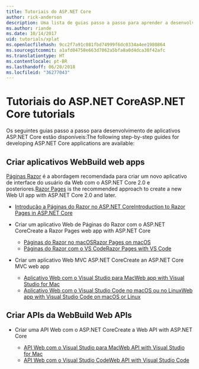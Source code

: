 ```yaml
---
title: Tutoriais do ASP.NET Core
author: rick-anderson
description: Uma lista de guias passo a passo para aprender a desenvolver aplicativos ASP.NET Core.
ms.author: riande
ms.date: 10/14/2017
uid: tutorials/xplat
ms.openlocfilehash: 9cc2f7a91c081fbd74999f6dc0334a4ee1980864
ms.sourcegitcommit: a1afd04758e663d7062a5bfa8a0d4dca38f42afc
ms.translationtype: HT
ms.contentlocale: pt-BR
ms.lasthandoff: 06/20/2018
ms.locfileid: "36277043"
---
```

# <a name="aspnet-core-tutorials"></a><span data-ttu-id="8f8a7-103">Tutoriais do ASP.NET Core</span><span class="sxs-lookup"><span data-stu-id="8f8a7-103">ASP.NET Core tutorials</span></span>

<span data-ttu-id="8f8a7-104">Os seguintes guias passo a passo para desenvolvimento de aplicativos ASP.NET Core estão disponíveis:</span><span class="sxs-lookup"><span data-stu-id="8f8a7-104">The following step-by-step guides for developing ASP.NET Core applications are available:</span></span>

## <a name="build-web-apps"></a><span data-ttu-id="8f8a7-105">Criar aplicativos Web</span><span class="sxs-lookup"><span data-stu-id="8f8a7-105">Build web apps</span></span>

<span data-ttu-id="8f8a7-106">[Páginas Razor](xref:razor-pages/index) é a abordagem recomendada para criar um novo aplicativo de interface do usuário da Web com o ASP.NET Core 2.0 e posteriores.</span><span class="sxs-lookup"><span data-stu-id="8f8a7-106">[Razor Pages](xref:razor-pages/index) is the recommended approach to create a new Web UI app with ASP.NET Core 2.0 and later.</span></span>

* [<span data-ttu-id="8f8a7-107">Introdução a Páginas do Razor no ASP.NET Core</span><span class="sxs-lookup"><span data-stu-id="8f8a7-107">Introduction to Razor Pages in ASP.NET Core</span></span>](xref:razor-pages/index)
* <span data-ttu-id="8f8a7-108">Criar um aplicativo Web de Páginas do Razor com o ASP.NET Core</span><span class="sxs-lookup"><span data-stu-id="8f8a7-108">Create a Razor Pages web app with ASP.NET Core</span></span>

   * [<span data-ttu-id="8f8a7-109">Páginas do Razor no macOS</span><span class="sxs-lookup"><span data-stu-id="8f8a7-109">Razor Pages on macOS</span></span>](xref:tutorials/razor-pages-mac/index)
   * [<span data-ttu-id="8f8a7-110">Páginas do Razor com o VS Code</span><span class="sxs-lookup"><span data-stu-id="8f8a7-110">Razor Pages with VS Code</span></span>](xref:tutorials/razor-pages-vsc/index)  

* <span data-ttu-id="8f8a7-111">Criar um aplicativo Web MVC ASP.NET Core</span><span class="sxs-lookup"><span data-stu-id="8f8a7-111">Create an ASP.NET Core MVC web app</span></span>

   * [<span data-ttu-id="8f8a7-112">Aplicativo Web com o Visual Studio para Mac</span><span class="sxs-lookup"><span data-stu-id="8f8a7-112">Web app with Visual Studio for Mac</span></span>](first-mvc-app-mac/index.md)
   * [<span data-ttu-id="8f8a7-113">Aplicativo Web com o Visual Studio Code no macOS ou no Linux</span><span class="sxs-lookup"><span data-stu-id="8f8a7-113">Web app with Visual Studio Code on macOS or Linux</span></span>](first-mvc-app-xplat/index.md)

## <a name="build-web-apis"></a><span data-ttu-id="8f8a7-114">Criar APIs da Web</span><span class="sxs-lookup"><span data-stu-id="8f8a7-114">Build Web APIs</span></span>
* <span data-ttu-id="8f8a7-115">Criar uma API Web com o ASP.NET Core</span><span class="sxs-lookup"><span data-stu-id="8f8a7-115">Create a Web API with ASP.NET Core</span></span>

  * [<span data-ttu-id="8f8a7-116">API Web com o Visual Studio para Mac</span><span class="sxs-lookup"><span data-stu-id="8f8a7-116">Web API with Visual Studio for Mac</span></span>](xref:tutorials/first-web-api-mac)
  * [<span data-ttu-id="8f8a7-117">API Web com o Visual Studio Code</span><span class="sxs-lookup"><span data-stu-id="8f8a7-117">Web API with Visual Studio Code</span></span>](web-api-vsc.md)

